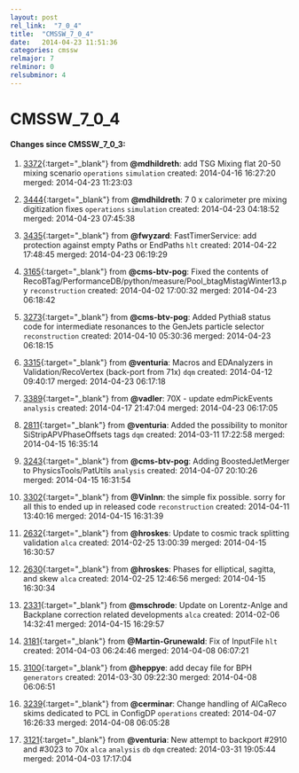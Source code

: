 ```yaml
---
layout: post
rel_link:  "7_0_4"
title:  "CMSSW_7_0_4"
date:   2014-04-23 11:51:36
categories: cmssw
relmajor: 7
relminor: 0
relsubminor: 4
---
```


# CMSSW_7_0_4
#### Changes since CMSSW_7_0_3:

1. [3372](http://github.com/cms-sw/cmssw/pull/3372){:target="_blank"}  from **@mdhildreth**: add TSG Mixing flat 20-50 mixing scenario `operations`  `simulation`  created: 2014-04-16 16:27:20 merged: 2014-04-23 11:23:03

2. [3444](http://github.com/cms-sw/cmssw/pull/3444){:target="_blank"}  from **@mdhildreth**: 7 0 x calorimeter pre mixing digitization fixes `operations`  `simulation`  created: 2014-04-23 04:18:52 merged: 2014-04-23 07:45:38

3. [3435](http://github.com/cms-sw/cmssw/pull/3435){:target="_blank"}  from **@fwyzard**: FastTimerService: add protection against empty Paths or EndPaths `hlt`  created: 2014-04-22 17:48:45 merged: 2014-04-23 06:19:29

4. [3165](http://github.com/cms-sw/cmssw/pull/3165){:target="_blank"}  from **@cms-btv-pog**: Fixed the contents of RecoBTag/PerformanceDB/python/measure/Pool_btagMistagWinter13.py `reconstruction`  created: 2014-04-02 17:00:32 merged: 2014-04-23 06:18:42

5. [3273](http://github.com/cms-sw/cmssw/pull/3273){:target="_blank"}  from **@cms-btv-pog**: Added Pythia8 status code for intermediate resonances to the GenJets particle selector `reconstruction`  created: 2014-04-10 05:30:36 merged: 2014-04-23 06:18:15

6. [3315](http://github.com/cms-sw/cmssw/pull/3315){:target="_blank"}  from **@venturia**: Macros and EDAnalyzers in Validation/RecoVertex (back-port from 71x) `dqm`  created: 2014-04-12 09:40:17 merged: 2014-04-23 06:17:18

7. [3389](http://github.com/cms-sw/cmssw/pull/3389){:target="_blank"}  from **@vadler**: 70X - update edmPickEvents `analysis`  created: 2014-04-17 21:47:04 merged: 2014-04-23 06:17:05

8. [2811](http://github.com/cms-sw/cmssw/pull/2811){:target="_blank"}  from **@venturia**: Added the possibility to monitor SiStripAPVPhaseOffsets tags `dqm`  created: 2014-03-11 17:22:58 merged: 2014-04-15 16:35:14

9. [3243](http://github.com/cms-sw/cmssw/pull/3243){:target="_blank"}  from **@cms-btv-pog**: Adding BoostedJetMerger to PhysicsTools/PatUtils `analysis`  created: 2014-04-07 20:10:26 merged: 2014-04-15 16:31:54

10. [3302](http://github.com/cms-sw/cmssw/pull/3302){:target="_blank"}  from **@VinInn**: the simple fix possible. sorry for all this to ended up in released code `reconstruction`  created: 2014-04-11 13:40:16 merged: 2014-04-15 16:31:39

11. [2632](http://github.com/cms-sw/cmssw/pull/2632){:target="_blank"}  from **@hroskes**: Update to cosmic track splitting validation `alca`  created: 2014-02-25 13:00:39 merged: 2014-04-15 16:30:57

12. [2630](http://github.com/cms-sw/cmssw/pull/2630){:target="_blank"}  from **@hroskes**: Phases for elliptical, sagitta, and skew `alca`  created: 2014-02-25 12:46:56 merged: 2014-04-15 16:30:34

13. [2331](http://github.com/cms-sw/cmssw/pull/2331){:target="_blank"}  from **@mschrode**: Update on Lorentz-Anlge and Backplane correction related developments `alca`  created: 2014-02-06 14:32:41 merged: 2014-04-15 16:29:57

14. [3181](http://github.com/cms-sw/cmssw/pull/3181){:target="_blank"}  from **@Martin-Grunewald**: Fix of InputFile `hlt`  created: 2014-04-03 06:24:46 merged: 2014-04-08 06:07:21

15. [3100](http://github.com/cms-sw/cmssw/pull/3100){:target="_blank"}  from **@heppye**: add decay file for BPH `generators`  created: 2014-03-30 09:22:30 merged: 2014-04-08 06:06:51

16. [3239](http://github.com/cms-sw/cmssw/pull/3239){:target="_blank"}  from **@cerminar**: Change handling of AlCaReco skims dedicated to PCL in ConfigDP `operations`  created: 2014-04-07 16:26:33 merged: 2014-04-08 06:05:28

17. [3121](http://github.com/cms-sw/cmssw/pull/3121){:target="_blank"}  from **@venturia**: New attempt to backport #2910 and #3023 to 70x `alca`  `analysis`  `db`  `dqm`  created: 2014-03-31 19:05:44 merged: 2014-04-03 17:17:04
